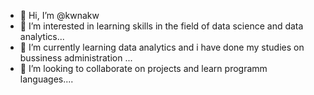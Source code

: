 - 👋 Hi, I’m @kwnakw
- 👀 I’m interested in learning skills in the field of data science and data analytics...
- 🌱 I’m currently learning data analytics and i have done my studies on bussiness administration ...
- 💞️ I’m looking to collaborate on projects and learn programm languages....


<!---
kwnakw/kwnakw is a ✨ special ✨ repository because its `README.md` (this file) appears on your GitHub profile.
You can click the Preview link to take a look at your changes.
--->
